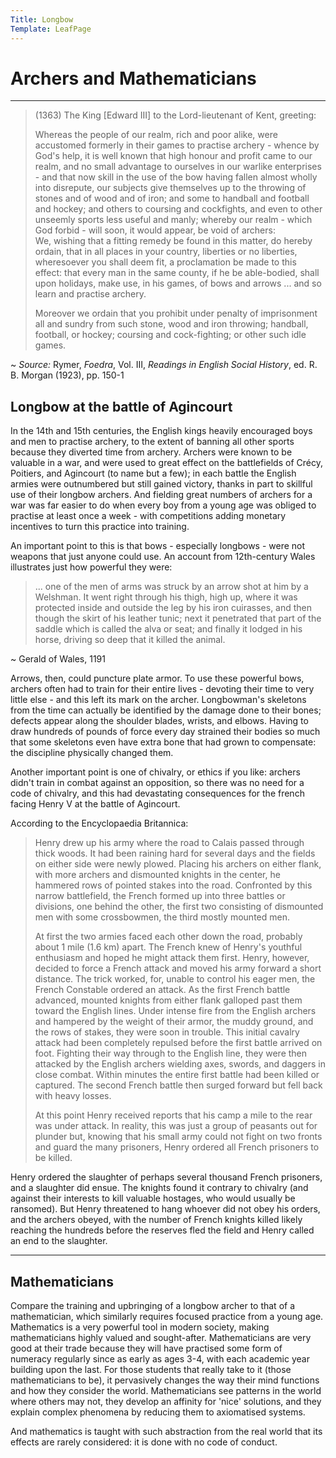 ```yaml
---
Title: Longbow
Template: LeafPage
---
```


# Archers and Mathematicians

---

> (1363) The King \[Edward III\] to the Lord-lieutenant of Kent, greeting:  
> 
> Whereas the people of our realm, rich and poor alike, were accustomed formerly in their games to practise archery - whence by God's help, it is well known that high honour and profit came to our realm, and no small advantage to ourselves in our warlike enterprises - and that now skill in the use of the bow having fallen almost wholly into disrepute, our subjects give themselves up to the throwing of stones and of wood and of iron; and some to handball and football and hockey; and others to coursing and cockfights, and even to other unseemly sports less useful and manly; whereby our realm - which God forbid - will soon, it would appear, be void of archers:  
> We, wishing that a fitting remedy be found in this matter, do hereby ordain, that in all places in your country, liberties or no liberties, wheresoever you shall deem fit, a proclamation be made to this effect: that every man in the same county, if he be able-bodied, shall upon holidays, make use, in his games, of bows and arrows ... and so learn and practise archery.  
> 
> Moreover we ordain that you prohibit under penalty of imprisonment all and sundry from such stone, wood and iron throwing; handball, football, or hockey; coursing and cock-fighting; or other such idle games.  

~ *Source:* Rymer, *Foedra*, Vol. III, *Readings in English Social History*, ed. R. B. Morgan (1923), pp. 150-1

## Longbow at the battle of Agincourt

In the 14th and 15th centuries, the English kings heavily encouraged boys and men to practise archery, to the extent of banning all other sports because they diverted time from archery. Archers were known to be valuable in a war, and were used to great effect on the battlefields of Crécy, Poitiers, and Agincourt (to name but a few); in each battle the English armies were outnumbered but still gained victory, thanks in part to skillful use of their longbow archers. And fielding great numbers of archers for a war was far easier to do when every boy from a young age was obliged to practise at least once a week - with competitions adding monetary incentives to turn this practice into training.

An important point to this is that bows - especially longbows - were not weapons that just anyone could use. An account from 12th-century Wales illustrates just how powerful they were:

> ... one of the men of arms was struck by an arrow shot at him by a Welshman. It went right through his thigh, high up, where it was protected inside and outside the leg by his iron cuirasses, and then though the skirt of his leather tunic; next it penetrated that part of the saddle which is called the alva or seat; and finally it lodged in his horse, driving so deep that it killed the animal.

~ Gerald of Wales, 1191

Arrows, then, could puncture plate armor. To use these powerful bows, archers often had to train for their entire lives - devoting their time to very little else - and this left its mark on the archer. Longbowman's skeletons from the time can actually be identified by the damage done to their bones; defects appear along the shoulder blades, wrists, and elbows. Having to draw hundreds of pounds of force every day strained their bodies so much that some skeletons even have extra bone that had grown to compensate: the discipline physically changed them.

Another important point is one of chivalry, or ethics if you like: archers didn't train in combat against an opposition, so there was no need for a code of chivalry, and this had devastating consequences for the french facing Henry V at the battle of Agincourt.

According to the Encyclopaedia Britannica:

> Henry drew up his army where the road to Calais passed through thick woods. It had been raining hard for several days and the fields on either side were newly plowed. Placing his archers on either flank, with more archers and dismounted knights in the center, he hammered rows of pointed stakes into the road. Confronted by this narrow battlefield, the French formed up into three battles or divisions, one behind the other, the first two consisting of dismounted men with some crossbowmen, the third mostly mounted men.
>
> At first the two armies faced each other down the road, probably about 1 mile (1.6 km) apart. The French knew of Henry's youthful enthusiasm and hoped he might attack them first. Henry, however, decided to force a French attack and moved his army forward a short distance. The trick worked, for, unable to control his eager men, the French Constable ordered an attack. As the first French battle advanced, mounted knights from either flank galloped past them toward the English lines. Under intense fire from the English archers and hampered by the weight of their armor, the muddy ground, and the rows of stakes, they were soon in trouble. This initial cavalry attack had been completely repulsed before the first battle arrived on foot. Fighting their way through to the English line, they were then attacked by the English archers wielding axes, swords, and daggers in close combat. Within minutes the entire first battle had been killed or captured. The second French battle then surged forward but fell back with heavy losses.
>
> At this point Henry received reports that his camp a mile to the rear was under attack. In reality, this was just a group of peasants out for plunder but, knowing that his small army could not fight on two fronts and guard the many prisoners, Henry ordered all French prisoners to be killed.

Henry ordered the slaughter of perhaps several thousand French prisoners, and a slaughter did ensue. The knights found it contrary to chivalry (and against their interests to kill valuable hostages, who would usually be ransomed). But Henry threatened to hang whoever did not obey his orders, and the archers obeyed, with the number of French knights killed likely reaching the hundreds before the reserves fled the field and Henry called an end to the slaughter.

---

## Mathematicians

Compare the training and upbringing of a longbow archer to that of a mathematician, which similarly requires focused practice from a young age. Mathematics is a very powerful tool in modern society, making mathematicians highly valued and sought-after. Mathematicians are very good at their trade because they will have practised some form of numeracy regularly since as early as ages 3-4, with each academic year building upon the last. For those students that really take to it (those mathematicians to be), it pervasively changes the way their mind functions and how they consider the world. Mathematicians see patterns in the world where others may not, they develop an affinity for 'nice' solutions, and they explain complex phenomena by reducing them to axiomatised systems.  

And mathematics is taught with such abstraction from the real world that its effects are rarely considered: it is done with no code of conduct.
